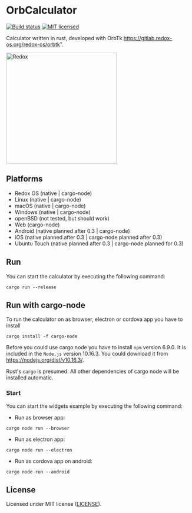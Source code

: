 # OrbCalculator

[![Build status](https://gitlab.redox-os.org/redox-os/orbcalculator/badges/master/build.svg)](https://gitlab.redox-os.org/redox-os/orbcalculator/pipelines)
[![MIT licensed](https://img.shields.io/badge/license-MIT-blue.svg)](./LICENSE)

Calculator written in rust, developed with OrbTk https://gitlab.redox-os.org/redox-os/orbtk".

<img alt="Redox" height="300" src="https://gitlab.redox-os.org/redox-os/assets/raw/master/screenshots/Calculator.png">

## Platforms

* Redox OS (native | cargo-node)
* Linux (native | cargo-node)
* macOS (native | cargo-node)
* Windows (native | cargo-node)
* openBSD (not tested, but should work)
* Web (cargo-node)
* Android (native planned after 0.3 | cargo-node)
* iOS (native planned after 0.3 | cargo-node planned after 0.3)
* Ubuntu Touch (native planned  after 0.3 | cargo-node planned for 0.3)

## Run

You can start the calculator by executing the following command:

```text
cargo run --release
```

## Run with cargo-node

To run the calculator on as browser, electron or cordova app you have to install

```text
cargo install -f cargo-node
```

Before you could use cargo node you have to install `npm` version 6.9.0. It is included in the `Node.js` version 10.16.3. You could download it from https://nodejs.org/dist/v10.16.3/. 

Rust's `cargo` is presumed. All other dependencies of cargo node will be installed automatic.

### Start

You can start the widgets example by executing the following command:

* Run as browser app:

```text
cargo node run --browser
```

* Run as electron app:

```text
cargo node run --electron
```

* Run as cordova app on android:

```text
cargo node run --android
```

## License

Licensed under MIT license ([LICENSE](LICENSE)).